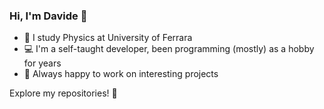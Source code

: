 ### Hi, I'm Davide :wave:

+ :green_book: I study Physics at University of Ferrara
+ :computer: I'm a self-taught developer, been programming (mostly) as a hobby for years
+ :mag_right: Always happy to work on interesting projects

Explore my repositories! :stars: 
